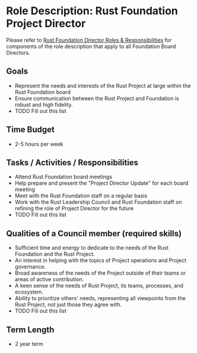 # Role Description: Rust Foundation Project Director

Please refer to [Rust Foundation Director Roles & Responsibilities](TODO) for components of the role description that apply to all Foundation Board Directors.

## Goals

- Represent the needs and interests of the Rust Project at large within the Rust Foundation board
- Ensure communication between the Rust Project and Foundation is robust and high fidelity.
- TODO Fill out this list

## Time Budget

- 2-5 hours per week

## Tasks / Activities / Responsibilities

- Attend Rust Foundation board meetings
- Help prepare and present the "Project Director Update" for each board meeting
- Meet with the Rust Foundation staff on a regular basis
- Work with the Rust Leadership Council and Rust Foundation staff on refining the role of Project Director for the future
- TODO Fill out this list

## Qualities of a Council member (required skills)

- Sufficient time and energy to dedicate to the needs of the Rust Foundation and the Rust Project.
- An interest in helping with the topics of Project operations and Project governance.
- Broad awareness of the needs of the Project outside of their teams or areas of active contribution.
- A keen sense of the needs of Rust Project, its teams, processes, and ecosystem.
- Ability to prioritize others' needs, representing all viewpoints from the Rust Project, not just those they agree with.
- TODO Fill out this list

## Term Length

- 2 year term